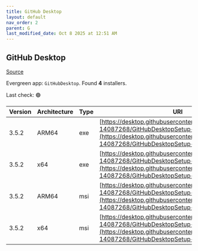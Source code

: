 ```yaml
---
title: GitHub Desktop
layout: default
nav_order: 2
parent: G
last_modified_date: Oct 8 2025 at 12:51 AM
---
```


## GitHub Desktop

[Source](https://desktop.github.com/)

Evergreen app: `GitHubDesktop`. Found **4** installers.

Last check: 🟢

| Version | Architecture | Type | URI                                                                                                                                                                                      |
| ------- | ------------ | ---- | ---------------------------------------------------------------------------------------------------------------------------------------------------------------------------------------- |
| 3.5.2   | ARM64        | exe  | [https://desktop.githubusercontent.com/releases/3.5.2-14087268/GitHubDesktopSetup-arm64.exe](https://desktop.githubusercontent.com/releases/3.5.2-14087268/GitHubDesktopSetup-arm64.exe) |
| 3.5.2   | x64          | exe  | [https://desktop.githubusercontent.com/releases/3.5.2-14087268/GitHubDesktopSetup-x64.exe](https://desktop.githubusercontent.com/releases/3.5.2-14087268/GitHubDesktopSetup-x64.exe)     |
| 3.5.2   | ARM64        | msi  | [https://desktop.githubusercontent.com/releases/3.5.2-14087268/GitHubDesktopSetup-arm64.msi](https://desktop.githubusercontent.com/releases/3.5.2-14087268/GitHubDesktopSetup-arm64.msi) |
| 3.5.2   | x64          | msi  | [https://desktop.githubusercontent.com/releases/3.5.2-14087268/GitHubDesktopSetup-x64.msi](https://desktop.githubusercontent.com/releases/3.5.2-14087268/GitHubDesktopSetup-x64.msi)     |
